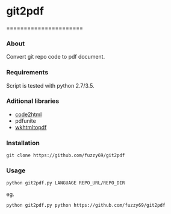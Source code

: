 # git2pdf
======================


### About

Convert git repo code to pdf document.


### Requirements

Script is tested with python 2.7/3.5.


### Aditional libraries

- [code2html](https://www.palfrader.org/code/code2html/)
- pdfunite
- [wkhtmltopdf](https://wkhtmltopdf.org/)


### Installation

```
git clone https://github.com/fuzzy69/git2pdf

```


### Usage

```
python git2pdf.py LANGUAGE REPO_URL/REPO_DIR

```
eg.
```
python git2pdf.py python https://github.com/fuzzy69/git2pdf
```